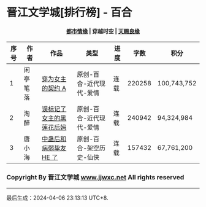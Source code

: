 # 晋江文学城[排行榜] - 百合

<h4 align="center">
    <a href="https://github.com/amaliegay/jjwxc-charts/blob/main/都市情缘.md">都市情缘</a> |
    <b>穿越时空</b> |
    <a href="https://github.com/amaliegay/jjwxc-charts/blob/main/天赐良缘.md">天赐良缘</a>
</h4>

| 序号 | 作者     | 作品                                                                          | 类型                    | 进度 | 字数   | 积分        |
| ---- | -------- | ----------------------------------------------------------------------------- | ----------------------- | ---- | ------ | ----------- |
| 1    | 闲亭笔落 | [穿为女主的契约 A](https://www.jjwxc.net/onebook.php?novelid=8495036)         | 原创-百合-近代现代-爱情 | 连载 | 220258 | 100,743,752 |
| 2    | 淘醉     | [误标记了女主的黑莲花后妈](https://www.jjwxc.net/onebook.php?novelid=8501906) | 原创-百合-近代现代-爱情 | 连载 | 240942 | 94,324,984  |
| 3    | 唐小海   | [中蛊后和病弱挚友 HE 了](https://www.jjwxc.net/onebook.php?novelid=7901970)   | 原创-百合-架空历史-仙侠 | 连载 | 157432 | 67,761,200  |

### Copyright By 晋江文学城 www.jjwxc.net All rights reserved

---

最后生成：2024-04-06 23:13:13 UTC+8.
